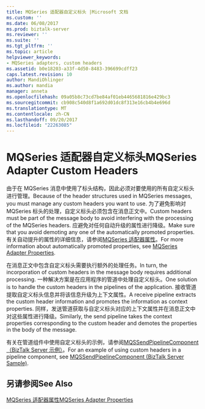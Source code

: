 ```yaml
---
title: MQSeries 适配器自定义标头 |Microsoft 文档
ms.custom: ''
ms.date: 06/08/2017
ms.prod: biztalk-server
ms.reviewer: ''
ms.suite: ''
ms.tgt_pltfrm: ''
ms.topic: article
helpviewer_keywords:
- MQSeries adapters, custom headers
ms.assetid: b0e18203-a33f-4d50-8483-396699cdff23
caps.latest.revision: 10
author: MandiOhlinger
ms.author: mandia
manager: anneta
ms.openlocfilehash: 09a05b8c73cd7be84af01eb4465681816e429bc3
ms.sourcegitcommit: cb908c540d8f1a692d01dc8f313e16cb4b4e696d
ms.translationtype: MT
ms.contentlocale: zh-CN
ms.lasthandoff: 09/20/2017
ms.locfileid: "22263085"
---
```

# <a name="mqseries-adapter-custom-headers"></a><span data-ttu-id="78a92-102">MQSeries 适配器自定义标头</span><span class="sxs-lookup"><span data-stu-id="78a92-102">MQSeries Adapter Custom Headers</span></span>
<span data-ttu-id="78a92-103">由于在 MQSeries 消息中使用了标头结构，因此必须对要使用的所有自定义标头进行管理。</span><span class="sxs-lookup"><span data-stu-id="78a92-103">Because of the header structures used in MQSeries messages, you must manage any custom headers you want to use.</span></span> <span data-ttu-id="78a92-104">为了避免影响对 MQSeries 标头的处理，自定义标头必须包含在消息正文中。</span><span class="sxs-lookup"><span data-stu-id="78a92-104">Custom headers must be part of the message body to avoid interfering with the processing of the MQSeries headers.</span></span> <span data-ttu-id="78a92-105">应避免对任何自动升级的属性进行降级。</span><span class="sxs-lookup"><span data-stu-id="78a92-105">Make sure that you avoid demoting any one of the automatically promoted properties.</span></span> <span data-ttu-id="78a92-106">有关自动提升的属性的详细信息，请参阅[MQSeries 适配器属性](../core/mqseries-adapter-properties.md)。</span><span class="sxs-lookup"><span data-stu-id="78a92-106">For more information about automatically promoted properties, see [MQSeries Adapter Properties](../core/mqseries-adapter-properties.md).</span></span>  
  
 <span data-ttu-id="78a92-107">在消息正文中包含自定义标头需要执行额外的处理任务。</span><span class="sxs-lookup"><span data-stu-id="78a92-107">In turn, the incorporation of custom headers in the message body requires additional processing.</span></span> <span data-ttu-id="78a92-108">一种解决方案是在应用程序的管道中处理自定义标头。</span><span class="sxs-lookup"><span data-stu-id="78a92-108">One solution is to handle the custom headers in the pipelines of the application.</span></span> <span data-ttu-id="78a92-109">接收管道提取自定义标头信息并将该信息升级为上下文属性。</span><span class="sxs-lookup"><span data-stu-id="78a92-109">A receive pipeline extracts the custom header information and promotes the information as context properties.</span></span> <span data-ttu-id="78a92-110">同样，发送管道获取与自定义标头对应的上下文属性并在消息正文中对这些属性进行降级。</span><span class="sxs-lookup"><span data-stu-id="78a92-110">Similarly, the send pipeline takes the context properties corresponding to the custom header and demotes the properties in the body of the message.</span></span>  
  
 <span data-ttu-id="78a92-111">有关在管道组件中使用自定义标头的示例，请参阅[MQSSendPipelineComponent （BizTalk Server 示例）](../core/mqssendpipelinecomponent-biztalk-server-sample.md)。</span><span class="sxs-lookup"><span data-stu-id="78a92-111">For an example of using custom headers in a pipeline component, see [MQSSendPipelineComponent (BizTalk Server Sample)](../core/mqssendpipelinecomponent-biztalk-server-sample.md).</span></span>  
  
## <a name="see-also"></a><span data-ttu-id="78a92-112">另请参阅</span><span class="sxs-lookup"><span data-stu-id="78a92-112">See Also</span></span>  
 [<span data-ttu-id="78a92-113">MQSeries 适配器属性</span><span class="sxs-lookup"><span data-stu-id="78a92-113">MQSeries Adapter Properties</span></span>](../core/mqseries-adapter-properties.md)